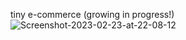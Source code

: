 tiny e-commerce (growing in progress!)
<img src="https://i.ibb.co/KyXPQdG/Screenshot-2023-02-23-at-22-08-12.png" alt="Screenshot-2023-02-23-at-22-08-12" border="0" />
